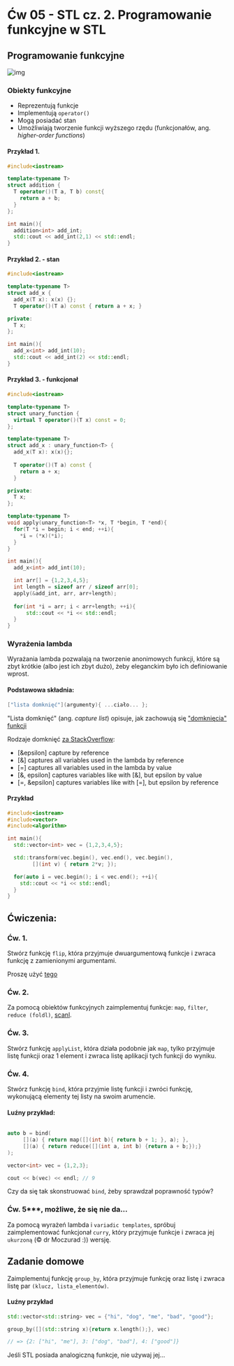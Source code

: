 


# Ćw 05 - STL cz. 2. Programowanie funkcyjne w STL

## Programowanie funkcyjne

![img](https://cdn-images-1.medium.com/max/1600/1*5SCTCk_-SqsphpBMbnrPgg.jpeg)

### Obiekty funkcyjne

* Reprezentują funkcje
* Implementują `operator()`
* Mogą posiadać stan
* Umożliwiają tworzenie funkcji wyższego rzędu (funkcjonałów, ang. *higher-order functions*)

#### Przykład 1.

```C++
#include<iostream>

template<typename T>
struct addition {
  T operator()(T a, T b) const{
    return a + b;
  }
};

int main(){
  addition<int> add_int;
  std::cout << add_int(2,1) << std::endl;
}
```
#### Przykład 2. - stan

```C++
#include<iostream>

template<typename T>
struct add_x {
  add_x(T x): x(x) {};  
  T operator()(T a) const { return a + x; }

private:
  T x;
};

int main(){
  add_x<int> add_int(10);
  std::cout << add_int(2) << std::endl;
}
```

#### Przykład 3. - funkcjonał

```C++
#include<iostream>

template<typename T>
struct unary_function {
  virtual T operator()(T x) const = 0;
};

template<typename T>
struct add_x : unary_function<T> {
  add_x(T x): x(x){};
  
  T operator()(T a) const {
    return a + x;
  }

private:
  T x;
};

template<typename T>
void apply(unary_function<T> *x, T *begin, T *end){
  for(T *i = begin; i < end; ++i){
    *i = (*x)(*i);
  }
}

int main(){
  add_x<int> add_int(10);

  int arr[] = {1,2,3,4,5}; 
  int length = sizeof arr / sizeof arr[0];
  apply(&add_int, arr, arr+length);
  
  for(int *i = arr; i < arr+length; ++i){
      std::cout << *i << std::endl;
  }
}
```

### Wyrażenia lambda

Wyrażania lambda pozwalają na tworzenie anonimowych funkcji, które są zbyt krótkie (albo jest ich zbyt dużo), żeby eleganckim było ich definiowanie wprost.

#### Podstawowa składnia:

```C++
["lista domknięć"](argumenty){ ...ciało... };
```

"Lista domknięć" (ang. *capture list*) opisuje, jak zachowują się ["domknięcia" funkcji](https://en.wikipedia.org/wiki/Closure_(computer_programming))

Rodzaje domknięć [za StackOverflow](https://stackoverflow.com/questions/7627098/what-is-a-lambda-expression-in-c11):

* [&epsilon] capture by reference
* [&] captures all variables used in the lambda by reference
* [=] captures all variables used in the lambda by value
* [&, epsilon] captures variables like with [&], but epsilon by value
* [=, &epsilon] captures variables like with [=], but epsilon by reference

#### Przykład

```C++
#include<iostream>
#include<vector>
#include<algorithm>

int main(){
  std::vector<int> vec = {1,2,3,4,5};

  std::transform(vec.begin(), vec.end(), vec.begin(),
		[](int v) { return 2*v; });

  for(auto i = vec.begin(); i < vec.end(); ++i){
    std::cout << *i << std::endl;
  }
}
```


## Ćwiczenia:

### Ćw. 1.

Stwórz funkcję `flip`, która przyjmuje dwuargumentową funkcje i zwraca funkcję z zamienionymi argumentami.

Proszę użyć [tego](https://en.cppreference.com/w/cpp/utility/functional/function)

### Ćw. 2.

Za pomocą obiektów funkcyjnych zaimplementuj funkcje: `map`, `filter`, `reduce (foldl)`, [scanl](http://hackage.haskell.org/package/base-4.12.0.0/docs/Prelude.html#v:scanl).

### Ćw. 3.

Stwórz funkcję `applyList`, która działa podobnie jak `map`, tylko przyjmuje listę funkcji oraz 1 element i zwraca listę aplikacji tych funkcji do wyniku.

### Ćw. 4.

Stwórz funkcję `bind`, która przyjmie listę funkcji i zwróci funkcję, wykonującą elementy tej listy na swoim arumencie.

#### Luźny przykład:

```C++

auto b = bind(
     [](a) { return map([](int b){ return b + 1; }, a); },
     [](a) { return reduce([](int a, int b) {return a + b;});}
);

vector<int> vec = {1,2,3};

cout << b(vec) << endl; // 9
```

Czy da się tak skonstruować `bind`, żeby sprawdzał poprawność typów?

### Ćw. 5***, możliwe, że się nie da...

Za pomocą wyrażeń lambda i `variadic templates`, spróbuj zaimplementować funkcjonał `curry`, który przyjmuje funkcje i zwraca jej `ukurzoną` (© dr Moczurad :)) wersję.

## Zadanie domowe

Zaimplementuj funkcję `group_by`, która przyjmuje funkcję oraz listę i zwraca listę par `(klucz, lista_elementów)`.

#### Luźny przykład

```C++
std::vector<std::string> vec = {"hi", "dog", "me", "bad", "good"};

group_by([](std::string x){return x.length();}, vec)

// => {2: ["hi", "me"], 3: ["dog", "bad"], 4: ["good"]}

```

Jeśli STL posiada analogiczną funkcje, nie używaj jej...